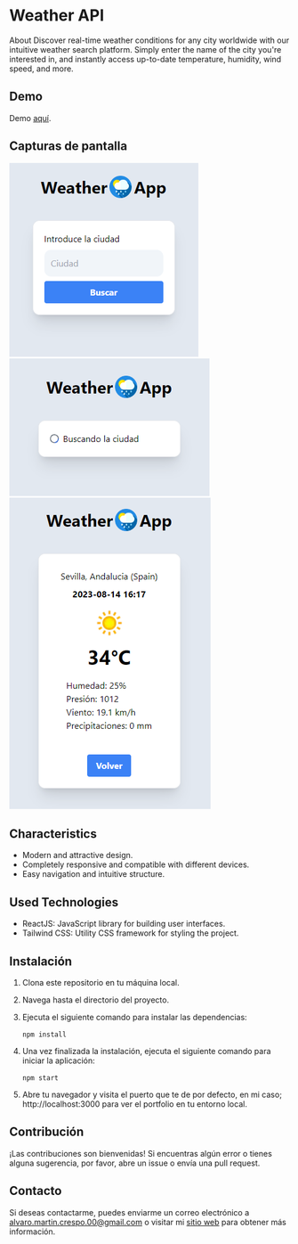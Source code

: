 # Weather API

About
Discover real-time weather conditions for any city worldwide with our intuitive weather search platform. Simply enter the name of the city you're interested in, and instantly access up-to-date temperature, humidity, wind speed, and more.

## Demo

Demo [aquí](https://weather-api-eta-rose.vercel.app/).

## Capturas de pantalla

![Captura de pantalla 1](public/cap/cap1.png)
![Captura de pantalla 2](public/cap/cap2.png)
![Captura de pantalla 2](public/cap/cap3.png)

## Characteristics

- Modern and attractive design.
- Completely responsive and compatible with different devices.
- Easy navigation and intuitive structure.


## Used Technologies

- ReactJS: JavaScript library for building user interfaces.
- Tailwind CSS: Utility CSS framework for styling the project.

## Instalación

1. Clona este repositorio en tu máquina local.
2. Navega hasta el directorio del proyecto.
3. Ejecuta el siguiente comando para instalar las dependencias:

   ```shell
   npm install 
   ```
4. Una vez finalizada la instalación, ejecuta el siguiente comando para iniciar la aplicación:
     ```shell
   npm start
   ```
5. Abre tu navegador y visita el puerto que te de por defecto, en mi caso; http://localhost:3000 para ver el portfolio en tu entorno local.

## Contribución
¡Las contribuciones son bienvenidas! Si encuentras algún error o tienes alguna sugerencia, por favor, abre un issue o envía una pull request.

## Contacto
Si deseas contactarme, puedes enviarme un correo electrónico a alvaro.martin.crespo.00@gmail.com o visitar mi [sitio web](https://alvarodev.vercel.app/) para obtener más información.

